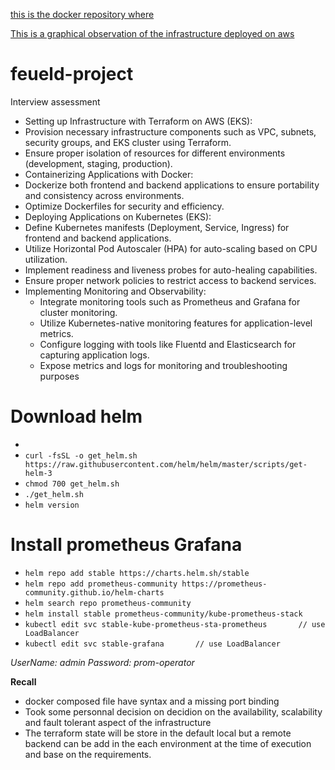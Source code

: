 [this is the docker repository where](https://hub.docker.com/repository/docker/romualddemsong/feueld_ass/general)


[This is a graphical observation of the infrastructure deployed on aws](https://drive.google.com/file/d/1KCLVMiKkhPUGHChd4vvGLFM9c0XDqxBR/view?usp=drive_link)

# feueld-project

Interview assessment
- Setting up Infrastructure with Terraform on AWS (EKS):
- Provision necessary infrastructure components such as VPC, subnets, security groups, and EKS cluster using Terraform.
- Ensure proper isolation of resources for different environments (development, staging, production).
- Containerizing Applications with Docker:
- Dockerize both frontend and backend applications to ensure portability and consistency across environments.
- Optimize Dockerfiles for security and efficiency.
- Deploying Applications on Kubernetes (EKS):
- Define Kubernetes manifests (Deployment, Service, Ingress) for frontend and backend applications.
- Utilize Horizontal Pod Autoscaler (HPA) for auto-scaling based on CPU utilization.
- Implement readiness and liveness probes for auto-healing capabilities.
- Ensure proper network policies to restrict access to backend services.
- Implementing Monitoring and Observability:
	- Integrate monitoring tools such as Prometheus and Grafana for cluster monitoring.
	- Utilize Kubernetes-native monitoring features for application-level metrics.
	- Configure logging with tools like Fluentd and Elasticsearch for capturing application logs.
	- Expose metrics and logs for monitoring and troubleshooting purposes
# Download helm
-
- ``curl -fsSL -o get_helm.sh https://raw.githubusercontent.com/helm/helm/master/scripts/get-helm-3``
- ``chmod 700 get_helm.sh``
- ``./get_helm.sh``
- ``helm version``


# Install prometheus Grafana
- ``helm repo add stable https://charts.helm.sh/stable``
- ``helm repo add prometheus-community https://prometheus-community.github.io/helm-charts``
- ``helm search repo prometheus-community``
- ``helm install stable prometheus-community/kube-prometheus-stack``
- ``kubectl edit svc stable-kube-prometheus-sta-prometheus       // use LoadBalancer``
- ``kubectl edit svc stable-grafana       // use LoadBalancer``


*UserName: admin* 
*Password: prom-operator*


**Recall**
- docker composed file have syntax and a missing port binding
- Took some personnal decision on decidion on the availability, scalability and fault tolerant aspect of the infrastructure
- The terraform state will be store in the default local but a remote backend can be add in the each environment at the time of execution and base on the requirements.
